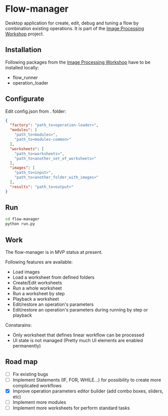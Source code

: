 # Flow-manager

Desktop application for create, edit, debug and tuning a flow by combination existing operations.
It is part of the [Image Processing Workshop](https://github.com/ekarpovs/image-processing-workshop) project.

## Installation

Following packages from the [Image Processing Workshop](https://github.com/ekarpovs/image-processing-workshop) have to be installed locally:

- flow_runner
- operation_loader

## Configurate

Edit config.json from . folder:

```json
{
  "factory": "path_to<operation-loader>",
  "modules": [
    "path_to<modules>",
    "path_to<modules-common>"
  ],
  "worksheets": [
    "path_to<worksheets>",
    "path_to<another_set_of_worksheets>"
  ],
  "images": [
    "path_to<input>",
    "path_to<another_folder_with_images>"
  ],
  "results": "path_to<output>"
}
```

## Run

```bash
cd flow-manager
python run.py
```

## Work

The flow-manager is in MVP status at present.

Following features are available:

- Load images
- Load a worksheet from defined folders
- Create/Edit worksheets
- Run a whole worksheet
- Run a worksheet by step
- Playback a worksheet
- Edit/restore an operation's parameters
- Edit/restore an operation's parameters during running by step or playback

Constarains:

- Only worksheet that defines linear workflow can be processed
- UI state is not managed (Pretty much UI elements are enabled permanently)

## Road map

- [ ] Fix existing bugs
- [ ] Implement Statements (IF, FOR, WHILE...) for possibility to create more complicated workflows
- [x] Improve operation parameters editor builder (add combo boxes, sliders, etc)
- [ ] Implement more modules
- [ ] Implement more worksheets for perform standard tasks
